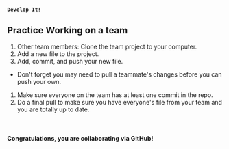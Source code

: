 #### `Develop It!`
##  Practice Working on a team

1. Other team members: Clone the team project to your computer.
1. Add a new file to the project.
1. Add, commit, and push your new file.
  - Don't forget you may need to pull a teammate's changes before you can push your own.
1. Make sure everyone on the team has at least one commit in the repo.
1. Do a final pull to make sure you have everyone's file from your team and you are totally up to date.
<br>

#### Congratulations, you are collaborating via GitHub!
